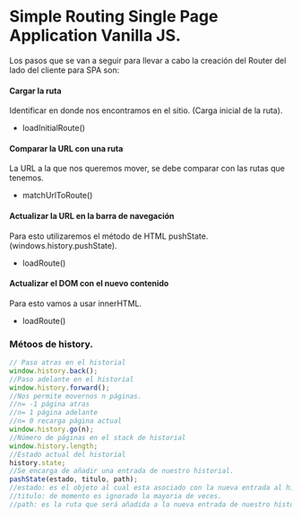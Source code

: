 # Simple Routing Single Page Application Vanilla JS.

Los pasos que se van a seguir para llevar a cabo la creación del Router del lado del cliente para SPA son:

#### Cargar la ruta
Identificar en donde nos encontramos en el sitio. (Carga inicial de la ruta).
  + loadInitialRoute()

#### Comparar la URL con una ruta
La URL a la que nos queremos mover, se debe comparar con las rutas que tenemos.
  + matchUrlToRoute()

#### Actualizar la URL en la barra de navegación
Para esto utilizaremos el método de HTML pushState. (windows.history.pushState).
  + loadRoute()

#### Actualizar el DOM con el nuevo contenido
Para esto vamos a usar innerHTML.
  + loadRoute()


### Métoos de history.
```javascript
// Paso atras en el historial
window.history.back();
//Paso adelante en el historial
window.history.forward();
//Nos permite movernos n páginas.
//n= -1 página atras
//n= 1 página adelante
//n= 0 recarga página actual
window.history.go(n);
//Número de páginas en el stack de historial
window.history.length;
//Estado actual del historial
history.state;
//Se encarga de añadir una entrada de nuestro historial.
pashState(estado, titulo, path);
//estado: es el objeto al cual esta asociado con la nueva entrada al historial creada.
//titulo: de momento es ignorado la mayoria de veces.
//path: es la ruta que será añadida a la nueva entrada de nuestro historial.
```